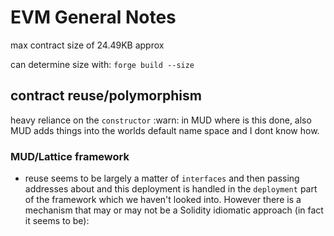 # EVM General Notes
max contract size of 24.49KB approx

can determine size with:
	`forge build --size`

## contract reuse/polymorphism

heavy reliance on the `constructor` :warn: in MUD where is this done, also MUD adds things into the worlds default name space and I dont know how.

### MUD/Lattice framework
* reuse seems to be largely a matter of `interfaces` and then passing addresses about and this deployment is handled in the `deployment` part of the framework which we haven't looked into. However there is a mechanism that may or may not be a Solidity idiomatic approach (in fact it seems to be): 